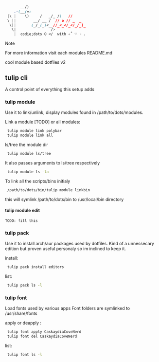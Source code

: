 ```css
       __/) 
    .-(__(=:
 |\ |    \)     /   _/_ /)   //      
 \ ||        __/ __ /  // o // _  _  
  \||       (_/_(_)<__//_<_</_</_/_)_
   \|                />              
    |  codie;dots O </  with ✧˚ ♡ · .
```         

> [!NOTE]
> For more information visit each modules README.md

cool module based dotfiles v2

## tulip cli

A control point of everything this setup adds

### tulip module

Use it to link/unlink, display modules found in /path/to/dots/modules.

Link a module [TODO] or all modules:
```bash
 tulip module link polybar
 tulip module link all
```
ls/tree the module dir
```bash
 tulip module ls/tree
```
It also passes arguments to ls/tree respectively
```bash
 tulip module ls -la
```

To link all the scripts/bins initialy
```bash
 /path/to/dots/bin/tulip module linkbin
```
this will symlink /path/to/dots/bin to /usr/local/bin directory

#### tulip module edit

	TODO: fill this
	
### tulip pack

Use it to install arch/aur packages used by dotfiles.
Kind of a unnessecary edition but proven useful 
personaly so im inclined to keep it.

install:
```bash
 tulip pack install editors
```
list:
```bash
 tulip pack ls -l
```

### tulip font
Load fonts used by various apps
Font folders are symlinked to /usr/share/fonts

apply or deapply :
```bash
 tulip font apply CaskaydiaCoveNerd 
 tulip font del CaskaydiaCoveNerd 
```
list:
```bash
 tulip font ls -l
```
